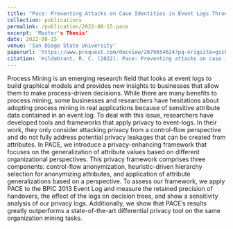 ```yaml
---
title: "Pace: Preventing Attacks on Case Identities in Event Logs Through Attribute Generalizations"
collection: publications
permalink: /publication/2022-08-15-pace
excerpt: 'Master's Thesis'
date: 2022-08-15
venue: 'San Diego State University'
paperurl: 'https://www.proquest.com/docview/2679654624?pq-origsite=gscholar&fromopenview=true'
citation: 'Hildebrant, R. C. (2022). Pace: Preventing attacks on case identities in event logs through attribute generalizations (Order No. 29254529). Available from ProQuest Dissertations & Theses A&I; ProQuest Dissertations & Theses Global. (2679654624). Retrieved from https://www.proquest.com/dissertations-theses/pace-preventing-attacks-on-case-identities-event/docview/2679654624/se-2'
---
```

Process Mining is an emerging research field that looks at event logs to build graphical models and provides new insights to businesses that allow them to make process-driven decisions. While there are many benefits to process mining, some businesses and researchers have hesitations about adopting process mining in real applications because of sensitive attribute data contained in an event log. To deal with this issue, researchers have developed tools and frameworks that apply privacy to event-logs. In their work, they only consider attacking privacy from a control-flow perspective and do not fully address potential privacy leakages that can be created from attributes. In PACE, we introduce a privacy-enhancing framework that focuses on the generalization of attribute values based on different organizational perspectives. This privacy framework comprises three components: control-flow anonymization, heuristic-driven hierarchy selection for anonymizing attributes, and application of attribute generalizations based on a perspective. To assess our framework, we apply PACE to the BPIC 2013 Event Log and measure the retained precision of handovers, the effect of the logs on decision trees, and show a sensitivity analysis of our privacy logs. Additionally, we show that PACE’s results greatly outperforms a state-of-the-art differential privacy tool on the same organization mining tasks.
